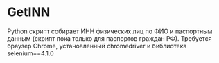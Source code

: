 # GetINN
Python скрипт собирает ИНН физических лиц по ФИО и паспортным данным (скрипт пока только для паспортов граждан РФ).
Требуется браузер Chrome, установленный chromedriver и библиотека selenium==4.1.0
